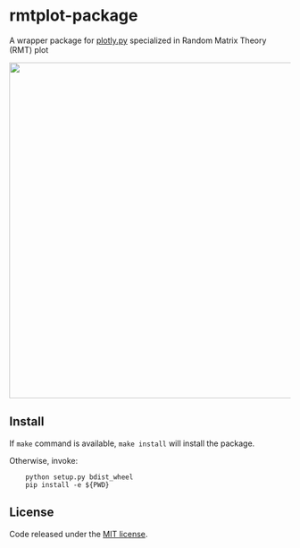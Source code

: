 # rmtplot-package
A wrapper package for [plotly.py](https://github.com/plotly/plotly.py) specialized in Random Matrix Theory (RMT) plot

<img src="https://user-images.githubusercontent.com/26299162/134946656-14f610af-58f0-40f7-86b1-5c9dda6e19ec.png" width="600">

## Install
If `make` command is available, `make install` will install the package.

Otherwise, invoke:
```
	python setup.py bdist_wheel
	pip install -e ${PWD}
```

## License
Code released under the [MIT license](https://opensource.org/licenses/MIT).
